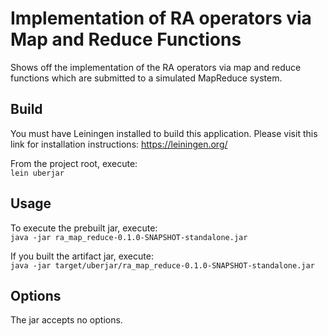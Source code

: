 # Implementation of RA operators via Map and Reduce Functions

Shows off the implementation of the RA operators via map and reduce functions which are
submitted to a simulated MapReduce system.

## Build
You must have Leiningen installed to build this application. Please visit this link for installation
instructions: https://leiningen.org/

From the project root, execute:<br/>
     `lein uberjar`

## Usage

To execute the prebuilt jar, execute:<br/>
   `java -jar ra_map_reduce-0.1.0-SNAPSHOT-standalone.jar`

If you built the artifact jar, execute:<br/>
    `java -jar target/uberjar/ra_map_reduce-0.1.0-SNAPSHOT-standalone.jar`

## Options

The jar accepts no options.